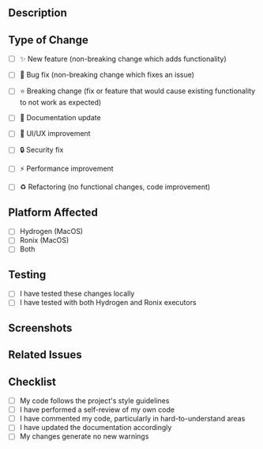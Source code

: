 ## Description
<!-- Provide a clear and concise description of your changes -->

## Type of Change
<!-- Put an `x` in all the boxes that apply -->

- [ ] ✨ New feature (non-breaking change which adds functionality)
- [ ] 🐛 Bug fix (non-breaking change which fixes an issue)
- [ ] ⭐️ Breaking change (fix or feature that would cause existing functionality to not work as expected)
- [ ] 📝 Documentation update
- [ ] 🎨 UI/UX improvement
- [ ] 🔒 Security fix
- [ ] ⚡️ Performance improvement
- [ ] ♻️ Refactoring (no functional changes, code improvement)


## Platform Affected
<!-- Put an `x` in all the boxes that apply -->

- [ ] Hydrogen (MacOS)
- [ ] Ronix (MacOS)
- [ ] Both

## Testing
<!-- Describe the tests you ran and how -->

- [ ] I have tested these changes locally
- [ ] I have tested with both Hydrogen and Ronix executors

## Screenshots
<!-- If applicable, add screenshots to help explain your changes -->

## Related Issues
<!-- Link any related issues here using #issue-number -->

## Checklist
<!-- Put an `x` in all the boxes that apply -->

- [ ] My code follows the project's style guidelines
- [ ] I have performed a self-review of my own code
- [ ] I have commented my code, particularly in hard-to-understand areas
- [ ] I have updated the documentation accordingly
- [ ] My changes generate no new warnings